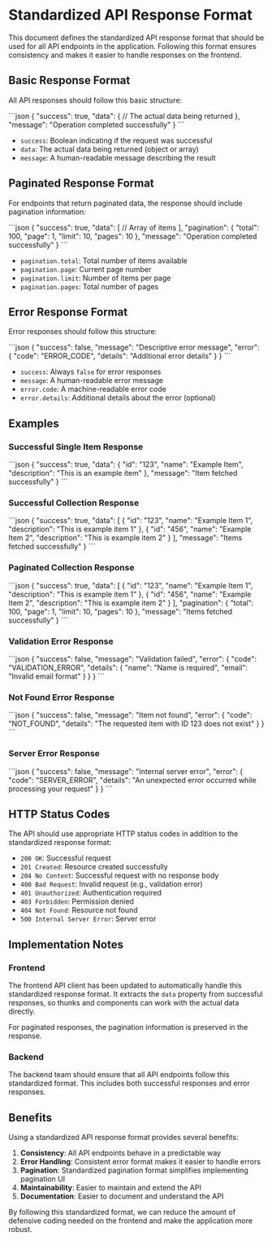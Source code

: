 # Standardized API Response Format

This document defines the standardized API response format that should be used for all API endpoints in the application. Following this format ensures consistency and makes it easier to handle responses on the frontend.

## Basic Response Format

All API responses should follow this basic structure:

\`\`\`json
{
  "success": true,
  "data": {
    // The actual data being returned
  },
  "message": "Operation completed successfully"
}
\`\`\`

- `success`: Boolean indicating if the request was successful
- `data`: The actual data being returned (object or array)
- `message`: A human-readable message describing the result

## Paginated Response Format

For endpoints that return paginated data, the response should include pagination information:

\`\`\`json
{
  "success": true,
  "data": [
    // Array of items
  ],
  "pagination": {
    "total": 100,
    "page": 1,
    "limit": 10,
    "pages": 10
  },
  "message": "Operation completed successfully"
}
\`\`\`

- `pagination.total`: Total number of items available
- `pagination.page`: Current page number
- `pagination.limit`: Number of items per page
- `pagination.pages`: Total number of pages

## Error Response Format

Error responses should follow this structure:

\`\`\`json
{
  "success": false,
  "message": "Descriptive error message",
  "error": {
    "code": "ERROR_CODE",
    "details": "Additional error details"
  }
}
\`\`\`

- `success`: Always `false` for error responses
- `message`: A human-readable error message
- `error.code`: A machine-readable error code
- `error.details`: Additional details about the error (optional)

## Examples

### Successful Single Item Response

\`\`\`json
{
  "success": true,
  "data": {
    "id": "123",
    "name": "Example Item",
    "description": "This is an example item"
  },
  "message": "Item fetched successfully"
}
\`\`\`

### Successful Collection Response

\`\`\`json
{
  "success": true,
  "data": [
    {
      "id": "123",
      "name": "Example Item 1",
      "description": "This is example item 1"
    },
    {
      "id": "456",
      "name": "Example Item 2",
      "description": "This is example item 2"
    }
  ],
  "message": "Items fetched successfully"
}
\`\`\`

### Paginated Collection Response

\`\`\`json
{
  "success": true,
  "data": [
    {
      "id": "123",
      "name": "Example Item 1",
      "description": "This is example item 1"
    },
    {
      "id": "456",
      "name": "Example Item 2",
      "description": "This is example item 2"
    }
  ],
  "pagination": {
    "total": 100,
    "page": 1,
    "limit": 10,
    "pages": 10
  },
  "message": "Items fetched successfully"
}
\`\`\`

### Validation Error Response

\`\`\`json
{
  "success": false,
  "message": "Validation failed",
  "error": {
    "code": "VALIDATION_ERROR",
    "details": {
      "name": "Name is required",
      "email": "Invalid email format"
    }
  }
}
\`\`\`

### Not Found Error Response

\`\`\`json
{
  "success": false,
  "message": "Item not found",
  "error": {
    "code": "NOT_FOUND",
    "details": "The requested item with ID 123 does not exist"
  }
}
\`\`\`

### Server Error Response

\`\`\`json
{
  "success": false,
  "message": "Internal server error",
  "error": {
    "code": "SERVER_ERROR",
    "details": "An unexpected error occurred while processing your request"
  }
}
\`\`\`

## HTTP Status Codes

The API should use appropriate HTTP status codes in addition to the standardized response format:

- `200 OK`: Successful request
- `201 Created`: Resource created successfully
- `204 No Content`: Successful request with no response body
- `400 Bad Request`: Invalid request (e.g., validation error)
- `401 Unauthorized`: Authentication required
- `403 Forbidden`: Permission denied
- `404 Not Found`: Resource not found
- `500 Internal Server Error`: Server error

## Implementation Notes

### Frontend

The frontend API client has been updated to automatically handle this standardized response format. It extracts the `data` property from successful responses, so thunks and components can work with the actual data directly.

For paginated responses, the pagination information is preserved in the response.

### Backend

The backend team should ensure that all API endpoints follow this standardized format. This includes both successful responses and error responses.

## Benefits

Using a standardized API response format provides several benefits:

1. **Consistency**: All API endpoints behave in a predictable way
2. **Error Handling**: Consistent error format makes it easier to handle errors
3. **Pagination**: Standardized pagination format simplifies implementing pagination UI
4. **Maintainability**: Easier to maintain and extend the API
5. **Documentation**: Easier to document and understand the API

By following this standardized format, we can reduce the amount of defensive coding needed on the frontend and make the application more robust.
